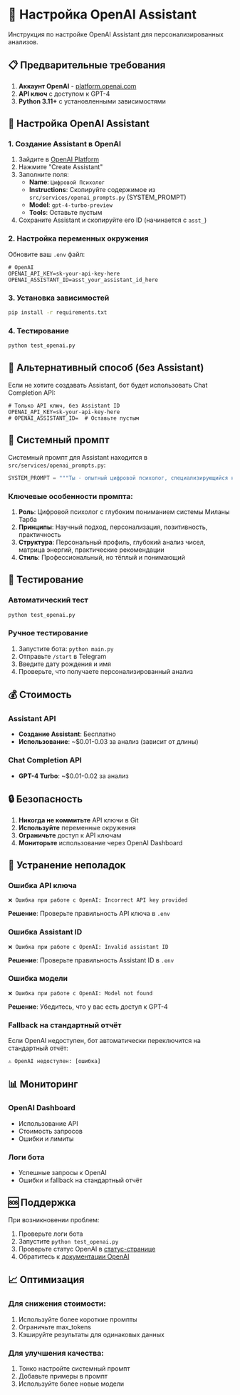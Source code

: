 # 🤖 Настройка OpenAI Assistant

Инструкция по настройке OpenAI Assistant для персонализированных анализов.

## 📋 Предварительные требования

1. **Аккаунт OpenAI** - [platform.openai.com](https://platform.openai.com)
2. **API ключ** с доступом к GPT-4
3. **Python 3.11+** с установленными зависимостями

## 🚀 Настройка OpenAI Assistant

### 1. Создание Assistant в OpenAI

1. Зайдите в [OpenAI Platform](https://platform.openai.com/assistants)
2. Нажмите "Create Assistant"
3. Заполните поля:
   - **Name**: `Цифровой Психолог`
   - **Instructions**: Скопируйте содержимое из `src/services/openai_prompts.py` (SYSTEM_PROMPT)
   - **Model**: `gpt-4-turbo-preview`
   - **Tools**: Оставьте пустым
4. Сохраните Assistant и скопируйте его ID (начинается с `asst_`)

### 2. Настройка переменных окружения

Обновите ваш `.env` файл:

```env
# OpenAI
OPENAI_API_KEY=sk-your-api-key-here
OPENAI_ASSISTANT_ID=asst_your_assistant_id_here
```

### 3. Установка зависимостей

```bash
pip install -r requirements.txt
```

### 4. Тестирование

```bash
python test_openai.py
```

## 🔧 Альтернативный способ (без Assistant)

Если не хотите создавать Assistant, бот будет использовать Chat Completion API:

```env
# Только API ключ, без Assistant ID
OPENAI_API_KEY=sk-your-api-key-here
# OPENAI_ASSISTANT_ID=  # Оставьте пустым
```

## 📝 Системный промпт

Системный промпт для Assistant находится в `src/services/openai_prompts.py`:

```python
SYSTEM_PROMPT = """Ты - опытный цифровой психолог, специализирующийся на системе Миланы Тарба по цифрологии..."""
```

### Ключевые особенности промпта:

1. **Роль**: Цифровой психолог с глубоким пониманием системы Миланы Тарба
2. **Принципы**: Научный подход, персонализация, позитивность, практичность
3. **Структура**: Персональный профиль, глубокий анализ чисел, матрица энергий, практические рекомендации
4. **Стиль**: Профессиональный, но тёплый и понимающий

## 🧪 Тестирование

### Автоматический тест

```bash
python test_openai.py
```

### Ручное тестирование

1. Запустите бота: `python main.py`
2. Отправьте `/start` в Telegram
3. Введите дату рождения и имя
4. Проверьте, что получаете персонализированный анализ

## 💰 Стоимость

### Assistant API
- **Создание Assistant**: Бесплатно
- **Использование**: ~$0.01-0.03 за анализ (зависит от длины)

### Chat Completion API
- **GPT-4 Turbo**: ~$0.01-0.02 за анализ

## 🔒 Безопасность

1. **Никогда не коммитьте** API ключи в Git
2. **Используйте** переменные окружения
3. **Ограничьте** доступ к API ключам
4. **Мониторьте** использование через OpenAI Dashboard

## 🚨 Устранение неполадок

### Ошибка API ключа

```
❌ Ошибка при работе с OpenAI: Incorrect API key provided
```

**Решение**: Проверьте правильность API ключа в `.env`

### Ошибка Assistant ID

```
❌ Ошибка при работе с OpenAI: Invalid assistant ID
```

**Решение**: Проверьте правильность Assistant ID в `.env`

### Ошибка модели

```
❌ Ошибка при работе с OpenAI: Model not found
```

**Решение**: Убедитесь, что у вас есть доступ к GPT-4

### Fallback на стандартный отчёт

Если OpenAI недоступен, бот автоматически переключится на стандартный отчёт:

```
⚠️ OpenAI недоступен: [ошибка]
```

## 📊 Мониторинг

### OpenAI Dashboard
- Использование API
- Стоимость запросов
- Ошибки и лимиты

### Логи бота
- Успешные запросы к OpenAI
- Ошибки и fallback на стандартный отчёт

## 🆘 Поддержка

При возникновении проблем:

1. Проверьте логи бота
2. Запустите `python test_openai.py`
3. Проверьте статус OpenAI в [статус-странице](https://status.openai.com)
4. Обратитесь к [документации OpenAI](https://platform.openai.com/docs)

## 📈 Оптимизация

### Для снижения стоимости:
1. Используйте более короткие промпты
2. Ограничьте max_tokens
3. Кэшируйте результаты для одинаковых данных

### Для улучшения качества:
1. Тонко настройте системный промпт
2. Добавьте примеры в промпт
3. Используйте более новые модели
